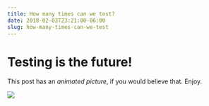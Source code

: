 ```yaml
---
title: How many times can we test?
date: 2018-02-03T23:21:00-06:00
slug: how-many-times-can-we-test
---
```

# Testing is the future!

This post has an _animated picture_, if you would believe that. Enjoy.

![](https://media.giphy.com/media/uQYDrnMmbd47S/giphy.gif)